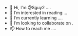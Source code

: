 - 👋 Hi, I’m @Sguy2 ....
- 👀 I’m interested in reading ...
- 🌱 I’m currently learning ....
- 💞️ I’m looking to collaborate on .
- 📫 How to reach me ....

<!---
Sguy2/Sguy2 is a ✨ special ✨ repository because its `README.md` (this file) appears on your GitHub profile.
You can click the Preview link to take a look at your changes.
--->
